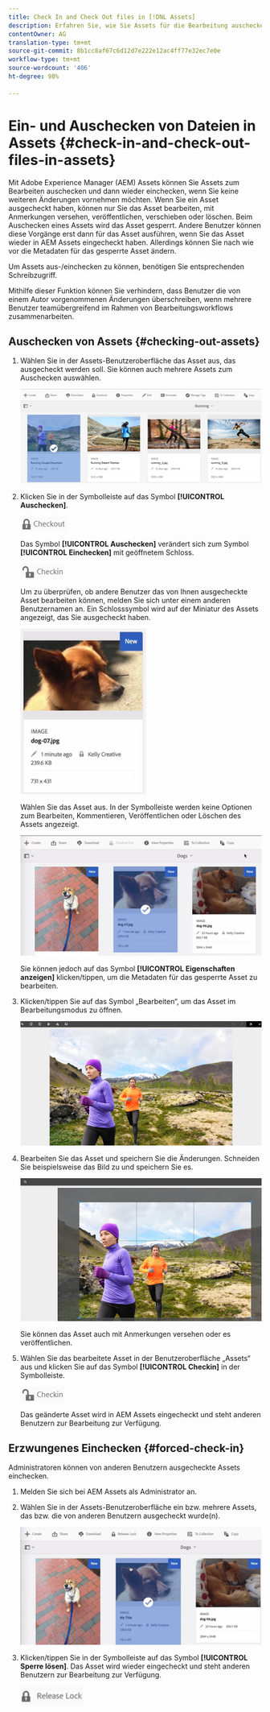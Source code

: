 ```yaml
---
title: Check In and Check Out files in [!DNL Assets]
description: Erfahren Sie, wie Sie Assets für die Bearbeitung auschecken und nach Abschluss der Änderungen wieder einchecken können.
contentOwner: AG
translation-type: tm+mt
source-git-commit: 8b1cc8af67c6d12d7e222e12ac4ff77e32ec7e0e
workflow-type: tm+mt
source-wordcount: '406'
ht-degree: 98%

---
```



# Ein- und Auschecken von Dateien in Assets {#check-in-and-check-out-files-in-assets}

Mit Adobe Experience Manager (AEM) Assets können Sie Assets zum Bearbeiten auschecken und dann wieder einchecken, wenn Sie keine weiteren Änderungen vornehmen möchten. Wenn Sie ein Asset ausgecheckt haben, können nur Sie das Asset bearbeiten, mit Anmerkungen versehen, veröffentlichen, verschieben oder löschen. Beim Auschecken eines Assets wird das Asset gesperrt. Andere Benutzer können diese Vorgänge erst dann für das Asset ausführen, wenn Sie das Asset wieder in AEM Assets eingecheckt haben. Allerdings können Sie nach wie vor die Metadaten für das gesperrte Asset ändern.

Um Assets aus-/einchecken zu können, benötigen Sie entsprechenden Schreibzugriff.

Mithilfe dieser Funktion können Sie verhindern, dass Benutzer die von einem Autor vorgenommenen Änderungen überschreiben, wenn mehrere Benutzer teamübergreifend im Rahmen von Bearbeitungsworkflows zusammenarbeiten.

## Auschecken von Assets   {#checking-out-assets}

1. Wählen Sie in der Assets-Benutzeroberfläche das Asset aus, das ausgecheckt werden soll. Sie können auch mehrere Assets zum Auschecken auswählen.

   ![chlimage_1-468](assets/chlimage_1-468.png)

1. Klicken Sie in der Symbolleiste auf das Symbol **[!UICONTROL Auschecken]**.

   ![chlimage_1-469](assets/chlimage_1-469.png)

   Das Symbol **[!UICONTROL Auschecken]** verändert sich zum Symbol **[!UICONTROL Einchecken]** mit geöffnetem Schloss.

   ![chlimage_1-470](assets/chlimage_1-470.png)

   Um zu überprüfen, ob andere Benutzer das von Ihnen ausgecheckte Asset bearbeiten können, melden Sie sich unter einem anderen Benutzernamen an. Ein Schlosssymbol wird auf der Miniatur des Assets angezeigt, das Sie ausgecheckt haben.

   ![chlimage_1-471](assets/chlimage_1-471.png)

   Wählen Sie das Asset aus. In der Symbolleiste werden keine Optionen zum Bearbeiten, Kommentieren, Veröffentlichen oder Löschen des Assets angezeigt.

   ![chlimage_1-472](assets/chlimage_1-472.png)

   Sie können jedoch auf das Symbol **[!UICONTROL Eigenschaften anzeigen]** klicken/tippen, um die Metadaten für das gesperrte Asset zu bearbeiten.

1. Klicken/tippen Sie auf das Symbol „Bearbeiten“, um das Asset im Bearbeitungsmodus zu öffnen.

   ![chlimage_1-473](assets/chlimage_1-473.png)

1. Bearbeiten Sie das Asset und speichern Sie die Änderungen. Schneiden Sie beispielsweise das Bild zu und speichern Sie es.

   ![chlimage_1-474](assets/chlimage_1-474.png)

   Sie können das Asset auch mit Anmerkungen versehen oder es veröffentlichen.

1. Wählen Sie das bearbeitete Asset in der Benutzeroberfläche „Assets“ aus und klicken Sie auf das Symbol **[!UICONTROL Checkin]** in der Symbolleiste.

   ![chlimage_1-475](assets/chlimage_1-475.png)

   Das geänderte Asset wird in AEM Assets eingecheckt und steht anderen Benutzern zur Bearbeitung zur Verfügung.

## Erzwungenes Einchecken {#forced-check-in}

Administratoren können von anderen Benutzern ausgecheckte Assets einchecken.

1. Melden Sie sich bei AEM Assets als Administrator an.
1. Wählen Sie in der Assets-Benutzeroberfläche ein bzw. mehrere Assets, das bzw. die von anderen Benutzern ausgecheckt wurde(n).

   ![chlimage_1-476](assets/chlimage_1-476.png)

1. Klicken/tippen Sie in der Symbolleiste auf das Symbol **[!UICONTROL Sperre lösen]**. Das Asset wird wieder eingecheckt und steht anderen Benutzern zur Bearbeitung zur Verfügung.

   ![chlimage_1-477](assets/chlimage_1-477.png)